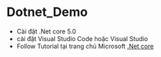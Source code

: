 # Dotnet_Demo
* Cài đặt .Net core 5.0
* cài đặt Visual Studio Code hoặc Visual Studio 
* Follow Tutorial tại trang chủ Microsoft [.Net core](https://docs.microsoft.com/vi-vn/aspnet/core/tutorials/first-mvc-app/start-mvc?view=aspnetcore-3.0&tabs=visual-studio) 
